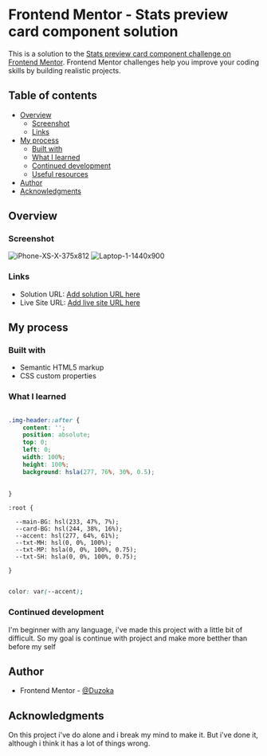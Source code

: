  # Frontend Mentor - Stats preview card component solution

This is a solution to the [Stats preview card component challenge on Frontend Mentor](https://www.frontendmentor.io/challenges/stats-preview-card-component-8JqbgoU62). Frontend Mentor challenges help you improve your coding skills by building realistic projects.  

## Table of contents

- [Overview](#overview)
  - [Screenshot](#screenshot)
  - [Links](#links)
- [My process](#my-process)
  - [Built with](#built-with)
  - [What I learned](#what-i-learned)
  - [Continued development](#continued-development)
  - [Useful resources](#useful-resources)
- [Author](#author)
- [Acknowledgments](#acknowledgments)


## Overview

### Screenshot
![iPhone-XS-X-375x812](https://user-images.githubusercontent.com/102036752/215489008-cb10d31c-5c25-470b-8994-52bdf345ecd8.png)
![Laptop-1-1440x900](https://user-images.githubusercontent.com/102036752/215488687-50efd964-236a-4b61-a425-ad38e4c049cf.png)


### Links

- Solution URL: [Add solution URL here](https://your-solution-url.com)
- Live Site URL: [Add live site URL here](https://your-live-site-url.com)

## My process

### Built with

- Semantic HTML5 markup
- CSS custom properties

### What I learned

```css 

.img-header::after {
    content: '';
    position: absolute;
    top: 0;
    left: 0;
    width: 100%;
    height: 100%;
    background: hsla(277, 76%, 30%, 0.5);
    

}
```

```
:root {

  --main-BG: hsl(233, 47%, 7%);
  --card-BG: hsl(244, 38%, 16%);
  --accent: hsl(277, 64%, 61%);
  --txt-MH: hsl(0, 0%, 100%);
  --txt-MP: hsla(0, 0%, 100%, 0.75);
  --txt-SH: hsla(0, 0%, 100%, 0.75);

}
```

```CSS

color: var(--accent);

```


### Continued development

 I'm beginner with any language, i've made this project with a little bit of difficult. So my goal is continue with project and make more betther than before my self


## Author

- Frontend Mentor - [@Duzoka](https://www.frontendmentor.io/profile/Duzoka)


## Acknowledgments

On this project i've do alone and i break my mind to make it. But i've done it, although i think it has a lot of things wrong.


